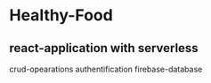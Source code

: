 # Healthy-Food
## react-application with serverless
crud-opearations
authentification
firebase-database

